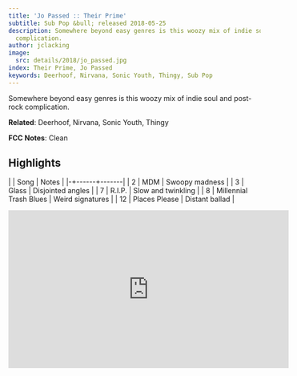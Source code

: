 ```yaml
---
title: 'Jo Passed :: Their Prime'
subtitle: Sub Pop &bull; released 2018-05-25
description: Somewhere beyond easy genres is this woozy mix of indie soul and post-rock
  complication.
author: jclacking
image:
  src: details/2018/jo_passed.jpg
index: Their Prime, Jo Passed
keywords: Deerhoof, Nirvana, Sonic Youth, Thingy, Sub Pop
---
```

Somewhere beyond easy genres is this woozy mix of indie soul and post-rock complication.<!--more-->

**Related**: Deerhoof, Nirvana, Sonic Youth, Thingy

**FCC Notes**: Clean

## Highlights

| | Song | Notes |
|-+------+-------|
| 2 | MDM | Swoopy madness |
| 3 | Glass | Disjointed angles |
| 7 | R.I.P. | Slow and twinkling |
| 8 | Millennial Trash Blues | Weird signatures |
| 12 | Places Please | Distant ballad |

<div class="tlo-detail-video"><iframe width="560" height="315" src="https://www.youtube.com/embed/03HZ0d0VBnk" frameborder="0" allow="autoplay; encrypted-media" allowfullscreen></iframe></div>

